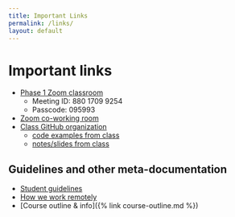 ```yaml
---
title: Important Links
permalink: /links/
layout: default
---
```


# Important links

- [Phase 1 Zoom classroom](https://us02web.zoom.us/j/88017099254?pwd=S0dXVDlNaE1wWU1uTE5mVFFDa0xoZz09)
  - Meeting ID: 880 1709 9254
  - Passcode: 095993
- [Zoom co-working room](https://us02web.zoom.us/j/705824048?pwd=Zk55dFpXa09jNGcvS2UramRNRkxyZz09)
- [Class GitHub organization](https://github.com/momentum-team-5)
  - [code examples from class](https://github.com/momentum-team-5/examples)
  - [notes/slides from class](https://github.com/momentum-team-5/notes)

## Guidelines and other meta-documentation

- [Student guidelines](https://github.com/momentumlearn/student-resources/blob/main/articles/student-guidelines.md)
- [How we work remotely](https://github.com/momentumlearn/student-resources/blob/master/articles/working-remotely.md)
- [Course outline & info]({% link course-outline.md %})
